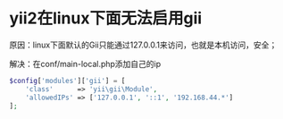 # yii2在linux下面无法启用gii

原因：linux下面默认的Gii只能通过127.0.0.1来访问，也就是本机访问，安全；

解决：在conf/main-local.php添加自己的ip

```php
$config['modules']['gii'] = [
    'class'      => 'yii\gii\Module',
    'allowedIPs' => ['127.0.0.1', '::1', '192.168.44.*']
];
```

